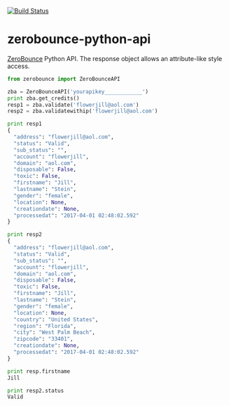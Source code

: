[![Build Status](https://travis-ci.org/riquellopes/zerobounce-python-api.svg?branch=master)](https://travis-ci.org/riquellopes/zerobounce-python-api)
# zerobounce-python-api

[ZeroBounce](https://www.zerobounce.net "Zerobounce Homepage") Python API.
The response object allows an attribute-like style access.


```python
from zerobounce import ZeroBounceAPI

zba = ZeroBounceAPI('yourapikey____________')
print zba.get_credits()
resp1 = zba.validate('flowerjill@aol.com')
resp2 = zba.validatewithip('flowerjill@aol.com')

print resp1
{
  "address": "flowerjill@aol.com",
  "status": "Valid",
  "sub_status": "",
  "account": "flowerjill",
  "domain": "aol.com",
  "disposable": False,
  "toxic": False,
  "firstname": "Jill",
  "lastname": "Stein",
  "gender": "female",
  "location": None,
  "creationdate": None,
  "processedat": "2017-04-01 02:48:02.592"
}

print resp2
{
  "address": "flowerjill@aol.com",
  "status": "Valid",
  "sub_status": "",
  "account": "flowerjill",
  "domain": "aol.com",
  "disposable": False,
  "toxic": False,
  "firstname": "Jill",
  "lastname": "Stein",
  "gender": "female",
  "location": None,
  "country": "United States",
  "region": "Florida",
  "city": "West Palm Beach",
  "zipcode": "33401",
  "creationdate": None,
  "processedat": "2017-04-01 02:48:02.592"
}

print resp.firstname
Jill

print resp2.status
Valid


```
